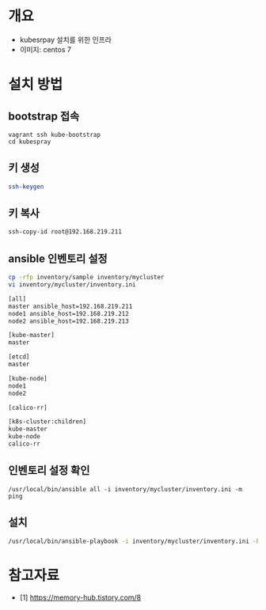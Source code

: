 # 개요
* kubesrpay 설치를 위한 인프라
* 이미지: centos 7
 
# 설치 방법
## bootstrap 접속
```
vagrant ssh kube-bootstrap
cd kubespray
```

## 키 생성
```sh
ssh-keygen
```

## 키 복사
```sh
ssh-copy-id root@192.168.219.211
```

## ansible 인벤토리 설정
```sh
cp -rfp inventory/sample inventory/mycluster
vi inventory/mycluster/inventory.ini

[all]
master ansible_host=192.168.219.211
node1 ansible_host=192.168.219.212
node2 ansible_host=192.168.219.213

[kube-master]
master

[etcd]
master

[kube-node]
node1
node2

[calico-rr]

[k8s-cluster:children]
kube-master
kube-node
calico-rr
```

## 인벤토리 설정 확인
```
/usr/local/bin/ansible all -i inventory/mycluster/inventory.ini -m ping
```

## 설치
```sh
/usr/local/bin/ansible-playbook -i inventory/mycluster/inventory.ini -become --become-user=root cluster.yml
```

# 참고자료
* [1] https://memory-hub.tistory.com/8